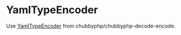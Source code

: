# YamlTypeEncoder

Use [YamlTypeEncoder][1] from chubbyphp/chubbyphp-decode-encode.

[1]: https://github.com/chubbyphp/chubbyphp-decode-encode/blob/master/doc/Encoder/YamlTypeEncoder.md
